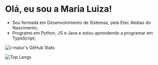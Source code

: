 # Olá, eu sou a Maria Luiza!
* Sou formada em Desenvolvimento de Sistemas, pela Etec Abdias do Nascimento;
* Programo em Python, JS e Java e estou aprendendo a programar em TypeScript;

![i-malur's GitHub Stats](https://github-readme-stats.vercel.app/api?username=i-malur&theme=dracula&show_icons=true&count_private=true&layout=compact)

![Top Langs](https://github-readme-stats.vercel.app/api/top-langs/?username=i-malur&layout=compact&theme=dracula)
